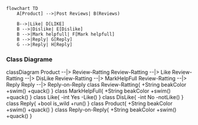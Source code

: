 ```mermaid
flowchart TD
    A[Product] -->|Post Reviews| B(Reviews)
    
    B-->|Like| D[LIKE]
    B -->|Dislike| E[Dislike]
    B -->|Mark helpfull| F[Mark helpfull]
    B -->|Reply| G[Reply]
    G -->|Reply| H[Reply]
```
### Class Diagrame

classDiagram
    Product --|> Review-Ratting
    Review-Ratting --|> Like
    Review-Ratting --|> DisLike
    Review-Ratting --|> MarkHelpFull
    Review-Ratting --|> Reply
    Reply --|> Reply-on-Reply
    class Review-Ratting{
      +String beakColor
      +swim()
      +quack()
    }
    class MarkHelpFull{
      +String beakColor
      +swim()
      +quack()
    }
    class Like{
      -int Yes
      -Like()
    }
    class DisLike{
      -int No
      -notLike()
    }
    class Reply{
      +bool is_wild
      +run()
    }
    class Product{
      +String beakColor
      +swim()
      +quack()
    }
     class Reply-on-Reply{
      +String beakColor
      +swim()
      +quack()
    }
